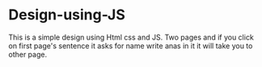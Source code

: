 # Design-using-JS
This is a simple design using Html css and JS. Two pages and if you click on first page's sentence it asks for name write anas in it it will take you to other page.

